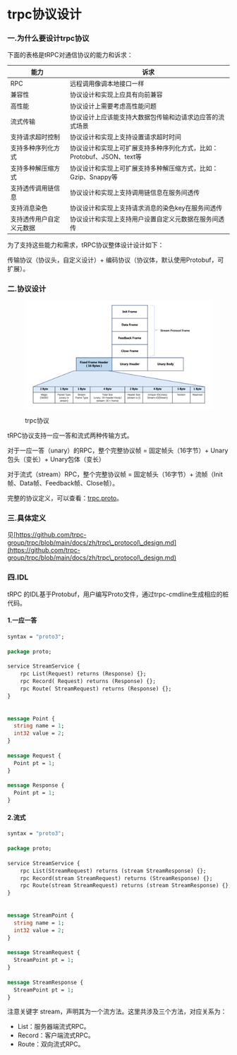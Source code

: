 # trpc协议设计

### 一.为什么要设计trpc协议

下面的表格是tRPC对通信协议的能力和诉求：

| 能力           | 诉求                                          |
| ------------ | ------------------------------------------- |
| RPC          | 远程调用像调本地接口一样                                |
| 兼容性          | 协议设计和实现上应具有向前兼容                             |
| 高性能          | 协议设计上需要考虑高性能问题                              |
| 流式传输         | 协议设计上应该能支持大数据包传输和边请求边应答的流式场景                |
| 支持请求超时控制     | 协议设计和实现上支持设置请求超时时间                          |
| 支持多种序列化方式    | 协议设计和实现上可扩展支持多种序列化方式，比如：Protobuf、JSON、text等 |
| 支持多种解压缩方式    | 协议设计和实现上可扩展支持多种解压缩方式，比如：Gzip、Snappy等        |
| 支持透传调用链信息    | 协议设计和实现上支持调用链信息在服务间透传                       |
| 支持消息染色       | 协议设计和实现上支持请求消息的染色key在服务间透传                  |
| 支持透传用户自定义元数据 | 协议设计和实现上支持用户设置自定义元数据在服务间透传                  |

为了支持这些能力和需求，tRPC协议整体设计设计如下：

传输协议（协议头，自定义设计）+ 编码协议（协议体，默认使用Protobuf，可扩展）。

### 二.协议设计

<figure><img src="../../.gitbook/assets/image (3) (1) (1) (1).png" alt=""><figcaption><p>trpc协议</p></figcaption></figure>

tRPC协议支持一应一答和流式两种传输方式。

对于一应一答（unary）的RPC，整个完整协议帧 = 固定帧头（16字节）+ Unary包头（变长）+ Unary包体（变长）

对于流式（stream）RPC，整个完整协议帧 = 固定帧头（16字节）+ 流帧（Init帧、Data帧、Feedback帧、Close帧）。

完整的协议定义，可以查看：[trpc.proto](https://github.com/trpc-group/trpc/blob/main/trpc/trpc.proto)。

### 三.具体定义

见[https://github.com/trpc-group/trpc/blob/main/docs/zh/trpc\_protocol\_design.md](https://github.com/trpc-group/trpc/blob/main/docs/zh/trpc\_protocol\_design.md)

### 四.IDL

tRPC 的IDL基于Protobuf，用户编写Proto文件，通过trpc-cmdline生成相应的桩代码。

#### 1.一应一答

```protobuf
syntax = "proto3";

package proto;

service StreamService {
    rpc List(Request) returns (Response) {};
    rpc Record( Request) returns (Response) {};
    rpc Route( StreamRequest) returns (Response) {};
}


message Point {
  string name = 1;
  int32 value = 2;
}

message Request {
  Point pt = 1;
}

message Response {
  Point pt = 1;
}
```

#### 2.流式

```protobuf
syntax = "proto3";

package proto;

service StreamService {
    rpc List(StreamRequest) returns (stream StreamResponse) {};
    rpc Record(stream StreamRequest) returns (StreamResponse) {};
    rpc Route(stream StreamRequest) returns (stream StreamResponse) {};
}


message StreamPoint {
  string name = 1;
  int32 value = 2;
}

message StreamRequest {
  StreamPoint pt = 1;
}

message StreamResponse {
  StreamPoint pt = 1;
}
```

注意关键字 stream，声明其为一个流方法。这里共涉及三个方法，对应关系为：

* List：服务器端流式RPC。
* Record：客户端流式RPC。
* Route：双向流式RPC。
